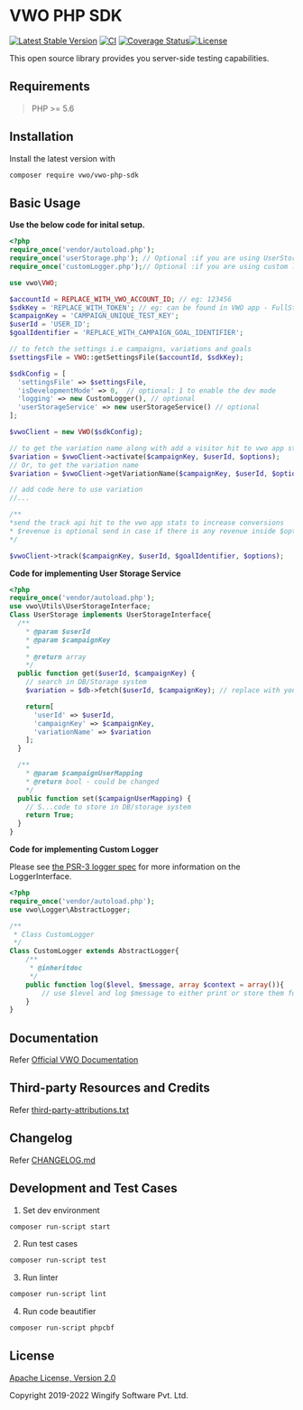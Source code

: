 # VWO PHP SDK

[![Latest Stable Version](https://img.shields.io/packagist/v/vwo/vwo-php-sdk.svg)](https://packagist.org/packages/vwo/vwo-php-sdk) [![CI](https://github.com/wingify/vwo-php-sdk/workflows/CI/badge.svg?branch=master)](https://github.com/wingify/vwo-php-sdk/actions?query=workflow%3ACI)
 [![Coverage Status](https://coveralls.io/repos/github/wingify/vwo-php-sdk/badge.svg?branch=master)](https://coveralls.io/github/wingify/vwo-php-sdk?branch=master)[![License](https://img.shields.io/badge/License-Apache%202.0-blue.svg)](http://www.apache.org/licenses/LICENSE-2.0)

This open source library provides you server-side testing capabilities.

## Requirements

> PHP >= 5.6

## Installation

Install the latest version with

```bash
composer require vwo/vwo-php-sdk
```

## Basic Usage

**Use the below code for inital setup.**

```php
<?php
require_once('vendor/autoload.php');
require_once('userStorage.php'); // Optional :if you are using UserStorage service feature
require_once('customLogger.php');// Optional :if you are using custom logging feature

use vwo\VWO;

$accountId = REPLACE_WITH_VWO_ACCOUNT_ID; // eg: 123456
$sdkKey = 'REPLACE_WITH_TOKEN'; // eg: can be found in VWO app - FullStack project
$campaignKey = 'CAMPAIGN_UNIQUE_TEST_KEY';
$userId = 'USER_ID';
$goalIdentifier = 'REPLACE_WITH_CAMPAIGN_GOAL_IDENTIFIER';

// to fetch the settings i.e campaigns, variations and goals
$settingsFile = VWO::getSettingsFile($accountId, $sdkKey);

$sdkConfig = [
  'settingsFile' => $settingsFile,
  'isDevelopmentMode' => 0,  // optional: 1 to enable the dev mode
  'logging' => new CustomLogger(), // optional
  'userStorageService' => new userStorageService() // optional
];

$vwoClient = new VWO($sdkConfig);

// to get the variation name along with add a visitor hit to vwo app stats
$variation = $vwoClient->activate($campaignKey, $userId, $options);
// Or, to get the variation name
$variation = $vwoClient->getVariationName($campaignKey, $userId, $options);

// add code here to use variation
//...

/**
*send the track api hit to the vwo app stats to increase conversions
* $revenue is optional send in case if there is any revenue inside $options
*/

$vwoClient->track($campaignKey, $userId, $goalIdentifier, $options);
```

**Code for implementing User Storage Service**

```php
<?php
require_once('vendor/autoload.php');
use vwo\Utils\UserStorageInterface;
Class UserStorage implements UserStorageInterface{
  /**
    * @param $userId
    * @param $campaignKey
    *
    * @return array
    */
  public function get($userId, $campaignKey) {
    // search in DB/Storage system
    $variation = $db->fetch($userId, $campaignKey); // replace with your implementation

    return[
      'userId' => $userId,
      'campaignKey' => $campaignKey,
      'variationName' => $variation
    ];
  }

  /**
    * @param $campaignUserMapping
    * @return bool - could be changed
    */
  public function set($campaignUserMapping) {
    // S...code to store in DB/storage system
    return True;
  }
}
```

**Code for implementing Custom Logger**

Please see [the PSR-3 logger spec](https://www.php-fig.org/psr/psr-3/) for more information on the LoggerInterface.

```php
<?php
require_once('vendor/autoload.php');
use vwo\Logger\AbstractLogger;

/**
 * Class CustomLogger
 */
Class CustomLogger extends AbstractLogger{
    /**
     * @inheritdoc
     */
    public function log($level, $message, array $context = array()){
        // use $level and log $message to either print or store them for later use
    }
}
```

## Documentation

Refer [Official VWO Documentation](https://developers.vwo.com/reference#fullstack-introduction)

## Third-party Resources and Credits

Refer [third-party-attributions.txt](https://github.com/wingify/vwo-php-sdk/blob/master/third-party-attributions.txt)

## Changelog

Refer [CHANGELOG.md](https://github.com/wingify/vwo-php-sdk/blob/master/CHANGELOG.md)

## Development and Test Cases

1. Set dev environment

```bash
composer run-script start
```

2. Run test cases

```bash
composer run-script test
```

3. Run linter

```bash
composer run-script lint
```

4. Run code beautifier

```bash
composer run-script phpcbf
```

## License

[Apache License, Version 2.0](https://github.com/wingify/vwo-php-sdk/blob/master/LICENSE)

Copyright 2019-2022 Wingify Software Pvt. Ltd.
